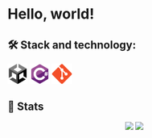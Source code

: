 # Hello, world!

## 🛠️ Stack and technology:
<div>
  <img src="https://github.com/devicons/devicon/blob/master/icons/unity/unity-original.svg" width="40" height="40">
  <img src="https://github.com/devicons/devicon/blob/master/icons/csharp/csharp-original.svg" width="40" height="40">
  <img src="https://github.com/devicons/devicon/blob/master/icons/git/git-original.svg" width="40" height="40">
</div>

## 🤩 Stats
<div align="center">
  <img src="https://github-readme-stats.vercel.app/api?username=qdiaps&count_private=true&show_icons=true&theme=radical&locale=ru">
  <img src="https://github-readme-stats.vercel.app/api/top-langs/?username=qdiaps&hide=html&theme=radical&locale=ru">
</div>
